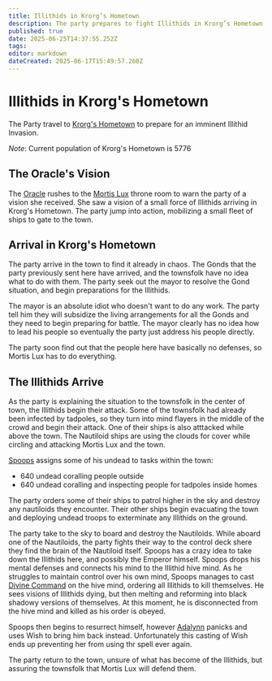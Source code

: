 ```yaml
---
title: Illithids in Krorg’s Hometown
description: The party prepares to fight Illithids in Krorg’s Hometown
published: true
date: 2025-06-25T14:37:55.252Z
tags: 
editor: markdown
dateCreated: 2025-06-17T15:49:57.260Z
---
```


# Illithids in Krorg's Hometown
The Party travel to [Krorg's Hometown](/locations/Mardun/north_geskoworm) to prepare for an imminent Illithid Invasion.

*Note*: Current population of Krorg's Hometown is 5776

## The Oracle's Vision
The [Oracle](/characters/oracle-of-fywick) rushes to the [Mortis Lux](/organizations/mortis-lux) throne room to warn the party of a vision she received. She saw a vision of a small force of Illithids arriving in Krorg's Hometown. The party jump into action, mobilizing a small fleet of ships to gate to the town.

## Arrival in Krorg's Hometown
The party arrive in the town to find it already in chaos. The Gonds that the party previously sent here have arrived, and the townsfolk have no idea what to do with them. The party seek out the mayor to resolve the Gond situation, and begin preparations for the Illithids. 

The mayor is an absolute idiot who doesn't want to do any work. The party tell him they will subsidize the living arrangements for all the Gonds and they need to begin preparing for battle. The mayor clearly has no idea how to lead his people so eventually the party just address his people directly.

The party soon find out that the people here have basically no defenses, so Mortis Lux has to do everything. 


## The Illithids Arrive
As the party is explaining the situation to the townsfolk in the center of town, the Illithids begin their attack. Some of the townsfolk had already been infected by tadpoles, so they turn into mind flayers in the middle of the crowd and begin their attack. One of their ships is also atttacked while above the town. The Nautiloid ships are using the clouds for cover while circling and attacking Mortis Lux and the town.

[Spoops](/characters/spoops) assigns some of his undead to tasks within the town:
  - 640 undead coralling people outside
  - 640 undead coralling and inspecting people for tadpoles inside homes
  
  
The party orders some of their ships to patrol higher in the sky and destroy any nautiloids they encounter. Their other ships begin evacuating the town and deploying undead troops to exterminate any Illithids on the ground. 

The party take to the sky to board and destroy the Nautiloids. While aboard one of the Nautiloids, the party fights their way to the control deck shere they find the brain of the Nautiloid itself. Spoops has a crazy idea to take down the Illithids here, and possibly the Emperor himself. Spoops drops his mental defenses and connects his mind to the Illithid hive mind. As he struggles to maintain control over his own mind, Spoops manages to cast [Divine Command](/Spells/Divine-Command) on the hive mind, ordering all Illithids to kill themselves. He sees visions of Illithids dying, but then melting and reforming into black shadowy versions of themselves. At this moment, he is disconnected from the hive mind and killed as his order is obeyed. 

Spoops then begins to resurrect himself, however [Adalynn](/characters/adalynn) panicks and uses Wish to bring him back instead. Unfortunately this casting of Wish ends up preventing her from using thr spell ever again.

The party return to the town, unsure of what has become of the Illithids, but assuring the townsfolk that Mortis Lux will defend them.


